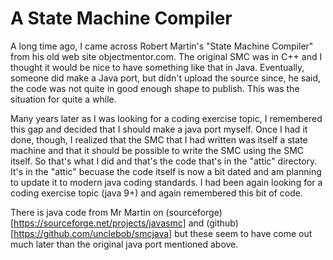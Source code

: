 # A State Machine Compiler

A long time ago, I came across Robert Martin's "State Machine Compiler" from his old web site objectmentor.com.  The original SMC was in C++ and I thought it would be nice to have something like that in Java.  Eventually, someone did make a Java port, but didn't upload the source since, he said, the code was not quite in good enough shape to publish.  This was the situation for quite a while.

Many years later as I was looking for a coding exercise topic, I remembered this gap and decided that I should make a java port myself.  Once I had it done, though, I realized that the SMC that I had written was itself a state machine and that it should be possible to write the SMC using the SMC itself. So that's what I did and that's the code that's in the "attic" directory.  It's in the "attic" becuase the code itself is now a bit dated and am planning to update it to modern java coding standards.  I had been again looking for a coding exercise topic (java 9+) and again remembered this bit of code.

There is java code from Mr Martin on (sourceforge)[https://sourceforge.net/projects/javasmc] and (github)[https://github.com/unclebob/smcjava] but these seem to have come out much later than the original java port mentioned above.
